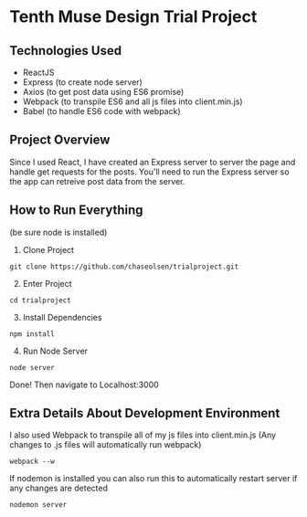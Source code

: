 # Tenth Muse Design Trial Project

## Technologies Used

* ReactJS
* Express (to create node server)
* Axios (to get post data using ES6 promise)
* Webpack (to transpile ES6 and all js files into client.min.js)
* Babel (to handle ES6 code with webpack)

## Project Overview

Since I used React, I have created an Express server to server the page and handle get requests for the posts. You'll need to run the Express server so the app can retreive post data from the server.


## How to Run Everything
(be sure node is installed)

1. Clone Project
```
git clone https://github.com/chaseolsen/trialproject.git
```
2. Enter Project
```
cd trialproject
```

3. Install Dependencies
```
npm install
```

4. Run Node Server
```
node server
```
Done! Then navigate to Localhost:3000

## Extra Details About Development Environment

I also used Webpack to transpile all of my js files into client.min.js (Any changes to .js files will automatically run webpack)
```
webpack --w
```

If nodemon is installed you can also run this to automatically restart server if any changes are detected
```
nodemon server
```
